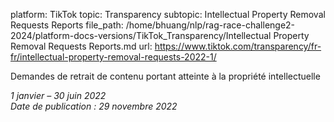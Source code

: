 platform: TikTok
topic: Transparency
subtopic: Intellectual Property Removal Requests Reports
file_path: /home/bhuang/nlp/rag-race-challenge2-2024/platform-docs-versions/TikTok_Transparency/Intellectual Property Removal Requests Reports.md
url: https://www.tiktok.com/transparency/fr-fr/intellectual-property-removal-requests-2022-1/

Demandes de retrait de contenu portant atteinte à la propriété intellectuelle

_1 janvier – 30 juin 2022_  
_Date de publication : 29 novembre 2022_
